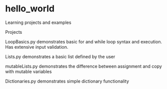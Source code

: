 # hello_world
Learning projects and examples

Projects 

  LoopBasics.py demonstrates basic for and while loop syntax and execution. Has extensive input validation.
  
  Lists.py demonstrates a basic list defined by the user
  
  mutableLists.py demonstrates the difference between assignment and copy with mutable variables

  Dictionaries.py demonstrates simple dictionary functionality

